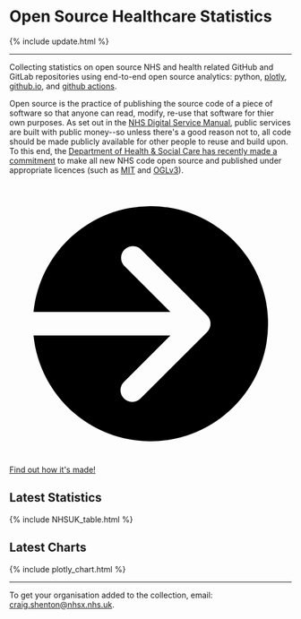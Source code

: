 <script src="https://cdn.plot.ly/plotly-latest.min.js"></script>

# Open Source Healthcare Statistics

{% include update.html %}

<hr class="nhsuk-u-margin-top-0 nhsuk-u-margin-bottom-6">

Collecting statistics on open source NHS and health related GitHub and GitLab repositories using end-to-end open source analytics: python, [plotly](https://plotly.com/python/), [github.io](https://pages.github.com/), and [github actions](https://github.com/features/actions).

Open source is the practice of publishing the source code of a piece of software so that anyone can read, modify, re-use that software for thier own purposes. As set out in the [NHS Digital Service Manual](https://service-manual.nhs.uk/service-standard/12-make-new-source-code-open), public services are built with public money--so unless there's a good reason not to, all code should be made publicly available for other people to reuse and build upon. To this end, the [Department of Health & Social Care has recently made a commitment](https://www.gov.uk/government/publications/data-saves-lives-reshaping-health-and-social-care-with-data-draft/data-saves-lives-reshaping-health-and-social-care-with-data-draft) to make all new NHS code open source and published under appropriate licences (such as [MIT](https://opensource.org/licenses/MIT) and [OGLv3](http://www.nationalarchives.gov.uk/doc/open-government-licence/version/3/)).

<div class="nhsuk-action-link">
  <a class="nhsuk-action-link__link" href="open-health-statistics/blog">
    <svg class="nhsuk-icon nhsuk-icon__arrow-right-circle" xmlns="http://www.w3.org/2000/svg" viewBox="0 0 24 24" aria-hidden="true">
      <path d="M0 0h24v24H0z" fill="none"></path>
      <path d="M12 2a10 10 0 0 0-9.95 9h11.64L9.74 7.05a1 1 0 0 1 1.41-1.41l5.66 5.65a1 1 0 0 1 0 1.42l-5.66 5.65a1 1 0 0 1-1.41 0 1 1 0 0 1 0-1.41L13.69 13H2.05A10 10 0 1 0 12 2z"></path>
    </svg>
    <span class="nhsuk-action-link__text">Find out how it's made!</span>
  </a>
</div>

## Latest Statistics

{% include NHSUK_table.html %}

## Latest Charts

{% include plotly_chart.html %}

<hr class="nhsuk-u-margin-top-0 nhsuk-u-margin-bottom-6">

<div class="nhsuk-u-reading-width">

  <p class="nhsuk-u-margin-bottom-0">To get your organisation added to the collection, email: <a href="mailto:craig.shenton@nhsx.nhs.uk">craig.shenton@nhsx.nhs.uk</a>.</p>

</div>
